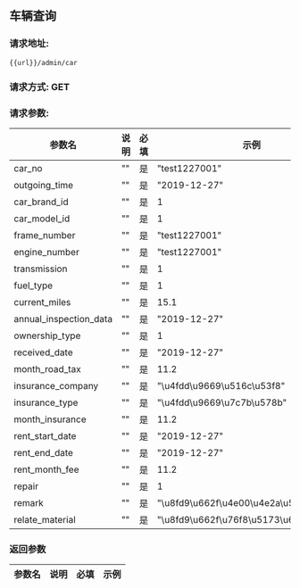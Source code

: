 ## 车辆查询
### 请求地址:
```
{{url}}/admin/car
```
### 请求方式: GET  
### 请求参数:  

|参数名|说明|必填|示例|  
 |---|---|---|---|  
|car_no|""|是|"test1227001"|  
|outgoing_time|""|是|"2019-12-27"|  
|car_brand_id|""|是|1|  
|car_model_id|""|是|1|  
|frame_number|""|是|"test1227001"|  
|engine_number|""|是|"test1227001"|  
|transmission|""|是|1|  
|fuel_type|""|是|1|  
|current_miles|""|是|15.1|  
|annual_inspection_data|""|是|"2019-12-27"|  
|ownership_type|""|是|1|  
|received_date|""|是|"2019-12-27"|  
|month_road_tax|""|是|11.2|  
|insurance_company|""|是|"\u4fdd\u9669\u516c\u53f8"|  
|insurance_type|""|是|"\u4fdd\u9669\u7c7b\u578b"|  
|month_insurance|""|是|11.2|  
|rent_start_date|""|是|"2019-12-27"|  
|rent_end_date|""|是|"2019-12-27"|  
|rent_month_fee|""|是|11.2|  
|repair|""|是|1|  
|remark|""|是|"\u8fd9\u662f\u4e00\u4e2a\u5907\u6ce8"|  
|relate_material|""|是|"\u8fd9\u662f\u76f8\u5173\u6587\u4ef6"|  
### 返回参数  

|参数名|说明|必填|示例|  
 |---|---|---|---|  
